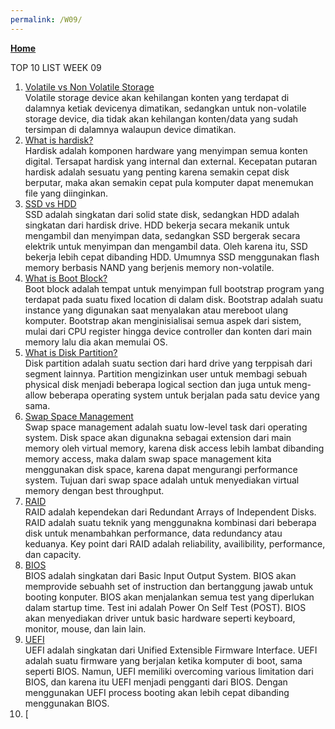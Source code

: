 ```yaml
---
permalink: /W09/
---
```

[**Home**](https://nadhirarafik.github.io/os211/)

TOP 10 LIST WEEK 09

1. [Volatile vs Non Volatile Storage](https://www.geeksforgeeks.org/storage-structure-in-operating-systems/)<br>
Volatile storage device akan kehilangan konten yang terdapat di dalamnya ketiak devicenya dimatikan, sedangkan untuk non-volatile storage device, dia tidak akan kehilangan konten/data yang sudah tersimpan di dalamnya walaupun device dimatikan.
2. [What is hardisk?](https://www.seagate.com/id/id/do-more/everything-you-wanted-to-know-about-hard-drives-master-dm/)<br>
Hardisk adalah komponen hardware yang menyimpan semua konten digital. Tersapat hardisk yang internal dan external. Kecepatan putaran hardisk adalah sesuatu yang penting karena semakin cepat disk berputar, maka akan semakin cepat pula komputer dapat menemukan file yang diinginkan.
3. [SSD vs HDD](https://www.ubaya.ac.id/2018/content/articles_detail/219/Media-Penyimpanan-Data-Solid-State-Drive--SSD-.html)<br>
SSD adalah singkatan dari solid state disk, sedangkan HDD adalah singkatan dari hardisk drive. HDD bekerja secara mekanik untuk mengambil dan menyimpan data, sedangkan SSD bergerak secara elektrik untuk menyimpan dan mengambil data. Oleh karena itu, SSD bekerja lebih cepat dibanding HDD. Umumnya SSD menggunakan flash memory berbasis NAND yang berjenis memory non-volatile. 
4. [What is Boot Block?](https://www.geeksforgeeks.org/boot-block-in-operating-system/)<br>
Boot block adalah tempat untuk menyimpan full bootstrap program yang terdapat pada suatu fixed location di dalam disk. Bootstrap adalah suatu instance yang digunakan saat menyalakan atau mereboot ulang komputer. Bootstrap akan menginisialisai semua aspek dari sistem, mulai dari CPU register hingga device controller dan konten dari main memory lalu dia akan memulai OS.
5. [What is Disk Partition?](https://www.computerhope.com/jargon/p/partition.htm)<br>
Disk partition adalah suatu section dari hard drive yang terppisah dari segment lainnya. Partition mengizinkan user untuk membagi sebuah physical disk menjadi beberapa logical section dan juga untuk meng-allow beberapa operating system untuk berjalan pada satu device yang sama.
6. [Swap Space Management](https://www.geeksforgeeks.org/swap-space-management-in-operating-system/)<br>
Swap space management adalah suatu low-level task dari operating system. Disk space akan digunakna sebagai extension dari main memory oleh virtual memory, karena disk access lebih lambat dibanding memory access, maka dalam swap space management kita menggunakan disk space, karena dapat mengurangi performance system. Tujuan dari swap space adalah untuk menyediakan virtual memory dengan best throughput.
7. [RAID](https://www.geeksforgeeks.org/raid-redundant-arrays-of-independent-disks/)<br>
RAID adalah kependekan dari Redundant Arrays of Independent Disks. RAID adalah suatu teknik yang menggunakna kombinasi dari beberapa disk untuk menambahkan performance, data redundancy atau keduanya. Key point dari RAID adalah reliability, availibility, performance, dan capacity.
8. [BIOS](https://www.geeksforgeeks.org/introduction-of-basic-input-output-system-bios/)<br>
BIOS adalah singkatan dari Basic Input Output System. BIOS akan memprovide sebuahh set of instruction dan bertanggung jawab untuk booting konputer. BIOS akan menjalankan semua test yang diperlukan dalam startup time. Test ini adalah Power On Self Test (POST). BIOS akan menyediakan driver untuk basic hardware seperti keyboard, monitor, mouse, dan lain lain. 
9. [UEFI](https://www.geeksforgeeks.org/uefiunified-extensible-firmware-interface-and-how-is-it-different-from-bios/)<br>
UEFI adalah singkatan dari Unified Extensible Firmware Interface. UEFI adalah suatu firmware yang berjalan ketika komputer di boot, sama seperti BIOS. Namun, UEFI memiliki overcoming various limitation dari BIOS, dan karena itu UEFI menjadi pengganti dari BIOS. Dengan menggunakan UEFI process booting akan lebih cepat dibanding menggunakan BIOS.
10. [

